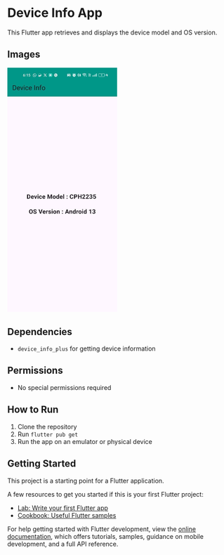 # Device Info App  

This Flutter app retrieves and displays the device model and OS version.  

## Images

 <img src="photo.jpg" alt="drawing" width="250"/>

## Dependencies  
- `device_info_plus` for getting device information  

## Permissions  
- No special permissions required  

## How to Run  
1. Clone the repository  
2. Run `flutter pub get`  
3. Run the app on an emulator or physical device  


## Getting Started

This project is a starting point for a Flutter application.

A few resources to get you started if this is your first Flutter project:

- [Lab: Write your first Flutter app](https://docs.flutter.dev/get-started/codelab)
- [Cookbook: Useful Flutter samples](https://docs.flutter.dev/cookbook)

For help getting started with Flutter development, view the
[online documentation](https://docs.flutter.dev/), which offers tutorials,
samples, guidance on mobile development, and a full API reference.
